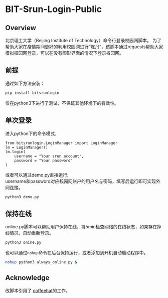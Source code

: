 # BIT-Srun-Login-Public
 
## Overview
北京理工大学（Beijing Institute of Technology）命令行登录校园网脚本。
为了帮助大家在疫情期间更好的利用校园网进行“炼丹”，该脚本通过requests帮助大家模拟校园网登录，可以在没有图形界面的情况下登录校园网。

## 前提

通过如下方法安装：
```bash
pip install bitsrunlogin
```
仅在python3下进行了测试，不保证其他环境下的有效性。

## 单次登录

进入python下的命令模式，
```python3
from bitsrunlogin.LoginManager import LoginManager
lm = LoginManager()
lm.login(
    username = "Your srun account",
    password = "Your password"
)
```

或者可以通过demo.py直接运行;  
username和password对应校园网账户的用户名与密码，填写后运行即可实现外网连接。
```bash
python3 demo.py
```

## 保持在线
online.py脚本可以帮助用户保持在线，每5min检查网络的在线状态，如果存在掉线情况，自动重新登录。
```bash
python3 onine.py
```

也可以通过`nohup`命令在后台保持运行，或者添加到开机自动启动程序中。
```bash
nohup python3 always_online.py &
```
## Acknowledge
改脚本引用了 [coffeehat](https://github.com/coffeehat/BIT-srun-login-script)的工作。
